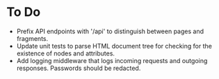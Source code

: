 # To Do

- Prefix API endpoints with '/api' to distinguish between pages and fragments.
- Update unit tests to parse HTML document tree for checking for the existence
  of nodes and attributes.
- Add logging middleware that logs incoming requests and outgoing responses.
  Passwords should be redacted.
